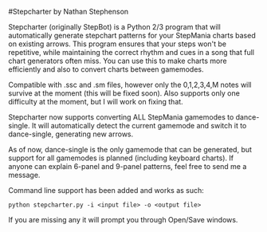 #Stepcharter
by Nathan Stephenson

Stepcharter (originally StepBot) is a Python 2/3 program that will automatically generate stepchart patterns for your StepMania charts based on existing arrows.
This program ensures that your steps won't be repetitive, while maintaining the correct rhythm and cues in a song that full chart generators often miss.
You can use this to make charts more efficiently and also to convert charts between gamemodes.

Compatible with .ssc and .sm files, however only the 0,1,2,3,4,M notes will survive at the moment (this will be fixed soon).
Also supports only one difficulty at the moment, but I will work on fixing that.

Stepcharter now supports converting ALL StepMania gamemodes to dance-single.
It will automatically detect the current gamemode and switch it to dance-single, generating new arrows.

As of now, dance-single is the only gamemode that can be generated, but support for all gamemodes is planned (including keyboard charts).
If anyone can explain 6-panel and 9-panel patterns, feel free to send me a message.

Command line support has been added and works as such:
```
python stepcharter.py -i <input file> -o <output file>
```
If you are missing any it will prompt you through Open/Save windows.